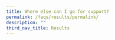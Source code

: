```yaml
---
title: Where else can I go for support?
permalink: /faqs/results/permalink/
description: ""
third_nav_title: Results
---
```

